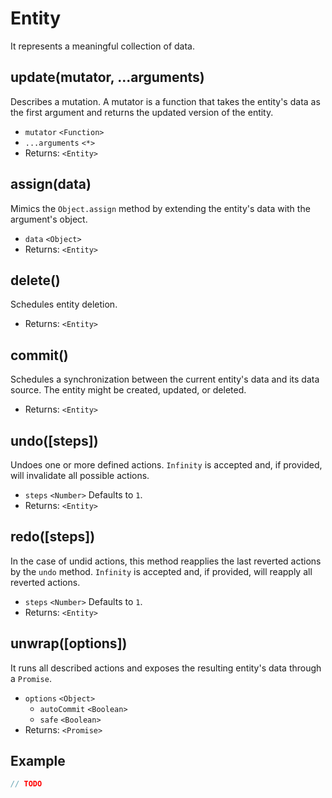 # Entity

It represents a meaningful collection of data.

## update(mutator, ...arguments)

Describes a mutation. A mutator is a function that takes the entity's data as the first argument and returns the updated version of the entity.

- `mutator` `<Function>`
- `...arguments` `<*>`
- Returns: `<Entity>`

## assign(data)

Mimics the `Object.assign` method by extending the entity's data with the argument's object.

- `data` `<Object>`
- Returns: `<Entity>`

## delete()

Schedules entity deletion.

- Returns: `<Entity>`

## commit()

Schedules a synchronization between the current entity's data and its data source. The entity might be created, updated, or deleted.

- Returns: `<Entity>`

## undo([steps])

Undoes one or more defined actions. `Infinity` is accepted and, if provided, will invalidate all possible actions.

- `steps` `<Number>` Defaults to `1`.
- Returns: `<Entity>`

## redo([steps])

In the case of undid actions, this method reapplies the last reverted actions by the `undo` method. `Infinity` is accepted and, if provided, will reapply all reverted actions.

- `steps` `<Number>` Defaults to `1`.
- Returns: `<Entity>`

## unwrap([options])

It runs all described actions and exposes the resulting entity's data through a `Promise`.

- `options` `<Object>`
  - `autoCommit` `<Boolean>`
  - `safe` `<Boolean>`
- Returns: `<Promise>`

## Example

```javascript
// TODO
```
